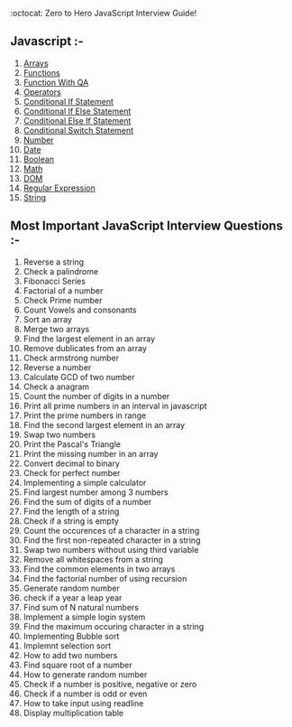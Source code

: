 :octocat: Zero to Hero JavaScript Interview Guide!

<h2>Javascript :-</h2>

<ol>
<li><a href="https://github.com/Kowsalya2929/Javascript-Interview-Questions/blob/main/JS/Arrays/README.md">Arrays</a></li>
<li><a href="https://github.com/Kowsalya2929/Javascript-Interview-Questions/tree/main/JS/Functions/README.md">Functions</a></li>
<li><a href="https://github.com/Kowsalya2929/Javascript-Interview-Questions/blob/main/JS/Functions/Functions.md">Function With QA</a></li>
<li><a href="https://github.com/Kowsalya2929/Javascript-Interview-Questions/blob/main/JS/Operators/operators.md">Operators</a></li>
<li><a href="https://github.com/Kowsalya2929/Javascript-Interview-Questions/blob/main/JS/Conditional Statements/IF-Statement.md">Conditional If Statement</a></li>
<li><a href="https://github.com/Kowsalya2929/Javascript-Interview-Questions/blob/main/JS/Conditional Statements/IF...Else-Statement.md">Conditional If Else Statement</a></li>
<li><a href="https://github.com/Kowsalya2929/Javascript-Interview-Questions/blob/main/JS/Conditional Statements/Else...IF-Statement.md">Conditional Else If Statement</a></li>
<li><a href="https://github.com/Kowsalya2929/Javascript-Interview-Questions/blob/main/JS/Conditional Statements/Switch-Statement.md">Conditional Switch Statement</a></li>
<li><a href="https://github.com/Kowsalya2929/Javascript-Interview-Questions/blob/main/JS/Number/number.md">Number</a></li>
<li><a href="https://github.com/Kowsalya2929/Javascript-Interview-Questions/blob/main/JS/Date/Date.md">Date</a></li>
<li><a href="https://github.com/Kowsalya2929/Javascript-Interview-Questions/blob/main/JS/Boolean/boolean.md">Boolean</a></li>
<li><a href="https://github.com/Kowsalya2929/Javascript-Interview-Questions/blob/main/JS/Math/math.md">Math</a></li>
<li><a href="https://github.com/Kowsalya2929/Javascript-Interview-Questions/blob/main/JS/DOM/dom.md">DOM</a></li>
<li><a href="https://github.com/Kowsalya2929/Javascript-Interview-Questions/blob/main/JS/Regular Expression/RegExp.md">Regular Expression</a></li>
<li><a href="https://github.com/Kowsalya2929/Javascript-Interview-Questions/blob/main/JS/String/string.md">String</a></li>
</ol>

<h2>Most Important JavaScript Interview Questions :-</h2>

1. Reverse a string
2. Check a palindrome
3. Fibonacci Series
4. Factorial of a number
5. Check Prime number
6. Count Vowels and consonants
7. Sort an array 
8. Merge two arrays
9. Find the largest element in an array
10. Remove dublicates from an array
11. Check armstrong number
12. Reverse a number
13. Calculate GCD of two number
14. Check a anagram
15. Count the number of digits in a number
16. Print all prime numbers in an interval in javascript
17. Print the prime numbers in range
18. Find the second largest element in an array
19. Swap two numbers 
20. Print the Pascal's Triangle
21. Print the missing number in an array
22. Convert decimal to binary
23. Check for perfect number
24. Implementing a simple calculator
25. Find largest number among 3 numbers
26. Find the sum of digits of a number
27. Find the length of a string
28. Check if a string is empty
29. Count the occurences of a character in a string
30. Find the first non-repeated character in a string
31. Swap two numbers without using third variable
32. Remove all whitespaces from a string
33. Find the common elements in two arrays
34. Find the factorial number of using recursion
35. Generate random number
36. check if a year a leap year
37. Find sum of N natural numbers
38. Implement a simple login system
39. Find the maximum occuring character in a string
40. Implementing Bubble sort
41. Implemnt selection sort
42. How to add two numbers
43. Find square root of a number
44. How to generate random number
45. Check if a number is positive, negative or zero
46. Check if a number is odd or even
47. How to take input using readline
48. Display multiplication table